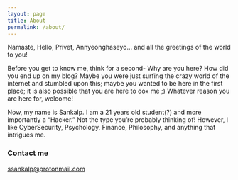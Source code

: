```yaml
---
layout: page
title: About
permalink: /about/
---
```


Namaste, Hello, Privet, Annyeonghaseyo… and all the greetings of the world to you!

Before you get to know me, think for a second- Why are you here? How did you end up on my blog? Maybe you were just surfing the crazy world of the internet and stumbled upon this; maybe you wanted to be here in the first place; it is also possible that you are here to dox me ;)
Whatever reason you are here for, welcome!


Now, my name is Sankalp. I am a 21 years old student(?) and more importantly a “Hacker.” Not the type you’re probably thinking of! However, I like CyberSecurity, Psychology, Finance, Philosophy, and anything that intrigues me.
### Contact me

[ssankalp@protonmail.com](mailto:ssankalp@protonmail.com)
